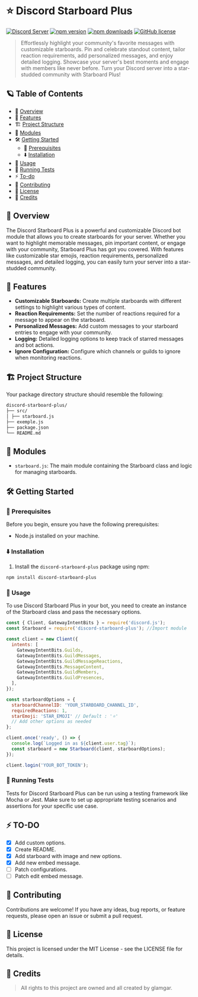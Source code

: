 # ⭐ Discord Starboard Plus

[![Discord Server](https://dcbadge.vercel.app/api/server/cG3SxzK3Vp)](https://discord.gg/cG3SxzK3Vp)
[![npm version](https://img.shields.io/npm/v/discord-starboard-plus.svg?style=flat-square)](https://www.npmjs.com/package/discord-starboard-plus)
[![npm downloads](https://img.shields.io/npm/dm/discord-starboard-plus.svg?style=flat-square)](https://www.npmjs.com/package/discord-starboard-plus)
[![GitHub license](https://img.shields.io/github/license/GlamgarOnDiscord/discord-starboard-plus.svg?style=flat-square)](https://github.com/GlamgarOnDiscord/discord-starboard-plus/blob/master/LICENSE)



> Effortlessly highlight your community's favorite messages with customizable starboards. Pin and celebrate standout content, tailor reaction requirements, add personalized messages, and enjoy detailed logging. Showcase your server's best moments and engage with members like never before. Turn your Discord server into a star-studded community with Starboard Plus!

## 🪐 Table of Contents
- 📑 [Overview](#📑-overview)
- 🚀 [Features](#🚀-features)
- 🏗️ [Project Structure](#🏗️-project-structure)
- 🧩 [Modules](#🧩-modules)
- 🛠️ [Getting Started](#🛠️-getting-started)
  - 🔌 [Prerequisites](#🔌-prerequisites)
  - ⬇️ [Installation](#⬇️-installation)
- 📖 [Usage](#📖-usage)
- 🧪 [Running Tests](#🧪-running-tests)
- ⚡ [To-do](#⚡-to-do)
- 🤝 [Contributing](#🤝-contributing)
- 📄 [License](#📄-license)
- 👏 [Credits](#👏-credits)


## 📑 Overview
The Discord Starboard Plus is a powerful and customizable Discord bot module that allows you to create starboards for your server. Whether you want to highlight memorable messages, pin important content, or engage with your community, Starboard Plus has got you covered. With features like customizable star emojis, reaction requirements, personalized messages, and detailed logging, you can easily turn your server into a star-studded community.


## 🚀 Features
- **Customizable Starboards:** Create multiple starboards with different settings to highlight various types of content.
- **Reaction Requirements:** Set the number of reactions required for a message to appear on the starboard.
- **Personalized Messages:** Add custom messages to your starboard entries to engage with your community.
- **Logging:** Detailed logging options to keep track of starred messages and bot actions.
- **Ignore Configuration:** Configure which channels or guilds to ignore when monitoring reactions.

## 🏗️ Project Structure
Your package directory structure should resemble the following:

```bash
discord-starboard-plus/
├── src/
│ ├── starboard.js
├── exemple.js
├── package.json
└── README.md
```

## 🧩 Modules
- `starboard.js`: The main module containing the Starboard class and logic for managing starboards.

## 🛠️ Getting Started

### 🔌 Prerequisites
Before you begin, ensure you have the following prerequisites:
- Node.js installed on your machine.

### ⬇️ Installation
1. Install the `discord-starboard-plus` package using npm:

```sh
npm install discord-starboard-plus
```

### 📖 Usage
To use Discord Starboard Plus in your bot, you need to create an instance of the Starboard class and pass the necessary options.

```js
const { Client, GatewayIntentBits } = require('discord.js');
const Starboard = require('discord-starboard-plus'); //Import module

const client = new Client({
  intents: [
    GatewayIntentBits.Guilds,
    GatewayIntentBits.GuildMessages,
    GatewayIntentBits.GuildMessageReactions,
    GatewayIntentBits.MessageContent,
    GatewayIntentBits.GuildMembers,
    GatewayIntentBits.GuildPresences,
  ],
});

const starboardOptions = {
  starboardChannelID: 'YOUR_STARBOARD_CHANNEL_ID',
  requiredReactions: 1,
  starEmoji: 'STAR_EMOJI' // Default : '⭐'
  // Add other options as needed
};

client.once('ready', () => {
  console.log(`Logged in as ${client.user.tag}`);
  const starboard = new Starboard(client, starboardOptions);
});

client.login('YOUR_BOT_TOKEN');
```

### 🧪 Running Tests
Tests for Discord Starboard Plus can be run using a testing framework like Mocha or Jest. Make sure to set up appropriate testing scenarios and assertions for your specific use case.

## ⚡ TO-DO 

- [x] Add custom options.
- [x] Create README.
- [x] Add starboard with image and new options.
- [x] Add new embed message.
- [ ] Patch configurations.
- [ ] Patch edit embed message.

## 🤝 Contributing

Contributions are welcome! If you have any ideas, bug reports, or feature requests, please open an issue or submit a pull request.

## 📄 License

This project is licensed under the MIT License - see the LICENSE file for details.

## 👏 Credits

> All rights to this project are owned and all created by glamgar.

